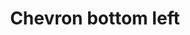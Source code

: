---
title: Chevron bottom left
tags:
icon: chevron-bottom-left
svg: '<svg xmlns="http://www.w3.org/2000/svg" width="24" height="24" fill="none" viewBox="0 0 24 24" stroke-width="1.5" stroke-linecap="round" stroke-linejoin="round" stroke="currentColor"><path d="M7.879 7.636v8.485h8.485"/></svg>'
---
